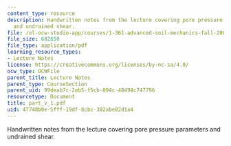 ```yaml
---
content_type: resource
description: Handwritten notes from the lecture covering pore pressure parameters
  and undrained shear.
file: /ol-ocw-studio-app/courses/1-361-advanced-soil-mechanics-fall-2004/47748b0e5fff19df8cbc382abe02d1a4_part_v_1.pdf
file_size: 682650
file_type: application/pdf
learning_resource_types:
- Lecture Notes
license: https://creativecommons.org/licenses/by-nc-sa/4.0/
ocw_type: OCWFile
parent_title: Lecture Notes
parent_type: CourseSection
parent_uid: 99deab7c-2eb5-f5cb-094c-48494c747796
resourcetype: Document
title: part_v_1.pdf
uid: 47748b0e-5fff-19df-8cbc-382abe02d1a4
---
```

Handwritten notes from the lecture covering pore pressure parameters and undrained shear.